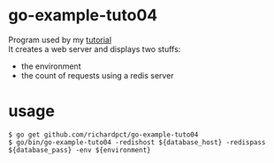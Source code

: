 # go-example-tuto04
Program used by my [tutorial](https://github.com/richardpct/aws-terraform-tuto04)  
It creates a web server and displays two stuffs:

* the environment
* the count of requests using a redis server

# usage
    $ go get github.com/richardpct/go-example-tuto04
    $ go/bin/go-example-tuto04 -redishost ${database_host} -redispass ${database_pass} -env ${environment}
